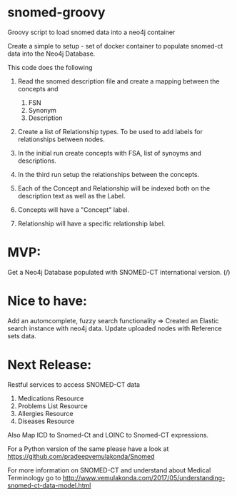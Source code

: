# snomed-groovy
Groovy script to load snomed data into a neo4j container

Create a simple to setup - set of docker container to populate snomed-ct data into the Neo4j Database.

This code does the following

1) Read the snomed description file and create a mapping between the concepts and
   1) FSN
   2) Synonym
   3) Description
  
2) Create a list of Relationship types. To be used to add labels for relationships between nodes.
3) In the initial run create concepts with FSA, list of synoyms and descriptions.
4) In the third run setup the relationships between the concepts.
5) Each of the Concept and Relationship will be indexed both on the description text as well as the Label.
6) Concepts will have a "Concept" label.
7) Relationship will have a specific relationship label.

# MVP:
Get a Neo4j Database populated with SNOMED-CT international version. (/)

# Nice to have:
Add an automcomplete, fuzzy search functionality => Created an Elastic search instance with neo4j data.
Update uploaded nodes with Reference sets data.

# Next Release:
Restful services to access SNOMED-CT data
  1) Medications Resource
  2) Problems List Resource
  3) Allergies Resource
  4) Diseases Resource
  
Also Map ICD to Snomed-Ct and LOINC to Snomed-CT expressions.  

For a Python version of the same please have a look at https://github.com/pradeepvemulakonda/Snomed

For more information on SNOMED-CT and understand about Medical Terminology go to  http://www.vemulakonda.com/2017/05/understanding-snomed-ct-data-model.html




